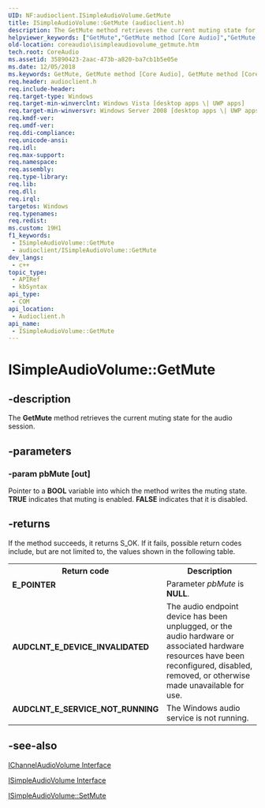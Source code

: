 ```yaml
---
UID: NF:audioclient.ISimpleAudioVolume.GetMute
title: ISimpleAudioVolume::GetMute (audioclient.h)
description: The GetMute method retrieves the current muting state for the audio session.
helpviewer_keywords: ["GetMute","GetMute method [Core Audio]","GetMute method [Core Audio]","ISimpleAudioVolume interface","ISimpleAudioVolume interface [Core Audio]","GetMute method","ISimpleAudioVolume.GetMute","ISimpleAudioVolume::GetMute","ISimpleAudioVolumeGetMute","audioclient/ISimpleAudioVolume::GetMute","coreaudio.isimpleaudiovolume_getmute"]
old-location: coreaudio\isimpleaudiovolume_getmute.htm
tech.root: CoreAudio
ms.assetid: 35890423-2aac-473b-a820-ba7cb1b5e05e
ms.date: 12/05/2018
ms.keywords: GetMute, GetMute method [Core Audio], GetMute method [Core Audio],ISimpleAudioVolume interface, ISimpleAudioVolume interface [Core Audio],GetMute method, ISimpleAudioVolume.GetMute, ISimpleAudioVolume::GetMute, ISimpleAudioVolumeGetMute, audioclient/ISimpleAudioVolume::GetMute, coreaudio.isimpleaudiovolume_getmute
req.header: audioclient.h
req.include-header: 
req.target-type: Windows
req.target-min-winverclnt: Windows Vista [desktop apps \| UWP apps]
req.target-min-winversvr: Windows Server 2008 [desktop apps \| UWP apps]
req.kmdf-ver: 
req.umdf-ver: 
req.ddi-compliance: 
req.unicode-ansi: 
req.idl: 
req.max-support: 
req.namespace: 
req.assembly: 
req.type-library: 
req.lib: 
req.dll: 
req.irql: 
targetos: Windows
req.typenames: 
req.redist: 
ms.custom: 19H1
f1_keywords:
 - ISimpleAudioVolume::GetMute
 - audioclient/ISimpleAudioVolume::GetMute
dev_langs:
 - c++
topic_type:
 - APIRef
 - kbSyntax
api_type:
 - COM
api_location:
 - Audioclient.h
api_name:
 - ISimpleAudioVolume::GetMute
---
```


# ISimpleAudioVolume::GetMute


## -description

The <b>GetMute</b> method retrieves the current muting state for the audio session.

## -parameters

### -param pbMute [out]

Pointer to a <b>BOOL</b> variable into which the method writes the muting state. <b>TRUE</b> indicates that muting is enabled. <b>FALSE</b> indicates that it is disabled.

## -returns

If the method succeeds, it returns S_OK. If it fails, possible return codes include, but are not limited to, the values shown in the following table.

<table>
<tr>
<th>Return code</th>
<th>Description</th>
</tr>
<tr>
<td width="40%">
<dl>
<dt><b>E_POINTER</b></dt>
</dl>
</td>
<td width="60%">
Parameter <i>pbMute</i> is <b>NULL</b>.

</td>
</tr>
<tr>
<td width="40%">
<dl>
<dt><b>AUDCLNT_E_DEVICE_INVALIDATED</b></dt>
</dl>
</td>
<td width="60%">
The audio endpoint device has been unplugged, or the audio hardware or associated hardware resources have been reconfigured, disabled, removed, or otherwise made unavailable for use.

</td>
</tr>
<tr>
<td width="40%">
<dl>
<dt><b>AUDCLNT_E_SERVICE_NOT_RUNNING</b></dt>
</dl>
</td>
<td width="60%">
The Windows audio service is not running.

</td>
</tr>
</table>

## -see-also

<a href="/windows/desktop/api/audioclient/nn-audioclient-ichannelaudiovolume">IChannelAudioVolume Interface</a>



<a href="/windows/desktop/api/audioclient/nn-audioclient-isimpleaudiovolume">ISimpleAudioVolume Interface</a>



<a href="/windows/desktop/api/audioclient/nf-audioclient-isimpleaudiovolume-setmute">ISimpleAudioVolume::SetMute</a>


